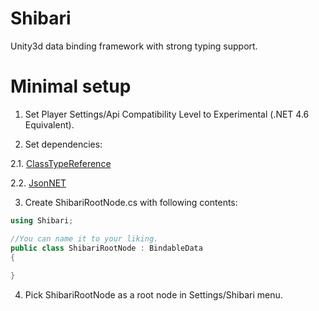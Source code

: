 # Shibari
Unity3d data binding framework with strong typing support.

# Minimal setup
1. Set Player Settings/Api Compatibility Level to Experimental (.NET 4.6 Equivalent).

2. Set dependencies:

2.1. [ClassTypeReference](https://github.com/rotorz/unity3d-class-type-reference)

2.2. [JsonNET](https://www.newtonsoft.com/json)

3. Create ShibariRootNode.cs with following contents:
```csharp
using Shibari;

//You can name it to your liking.
public class ShibariRootNode : BindableData
{
    
}
```

4. Pick ShibariRootNode as a root node in Settings/Shibari menu.
